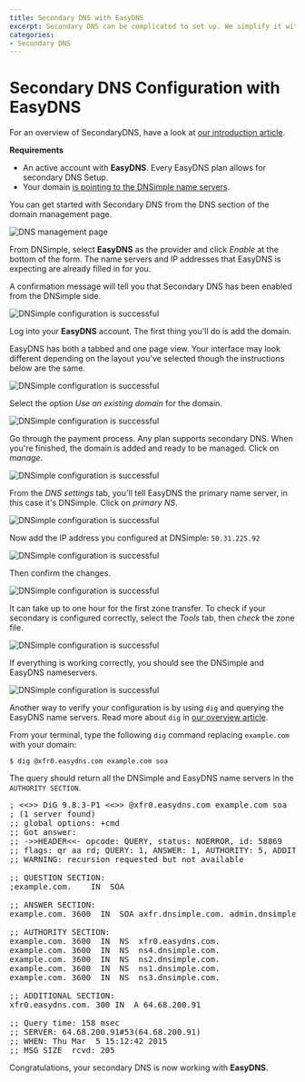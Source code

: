 ```yaml
---
title: Secondary DNS with EasyDNS
excerpt: Secondary DNS can be complicated to set up. We simplify it with provider specific settings for EasyDNS.
categories:
- Secondary DNS
---
```


# Secondary DNS Configuration with EasyDNS

For an overview of SecondaryDNS, have a look at [our introduction article](/articles/secondary-dns).

**Requirements**

* An active account with **EasyDNS**. Every EasyDNS plan allows for secondary DNS Setup.
* Your domain [is pointing to the DNSimple name servers](/articles/pointing-domain-to-dnsimple).

You can get started with Secondary DNS from the DNS section of the domain management page.

![DNS management page](/files/setup-secondary-dns.png)

From DNSimple, select **EasyDNS** as the provider and click *Enable* at the bottom of the form. The name servers and IP addresses that EasyDNS is expecting are already filled in for you.

A confirmation message will tell you that Secondary DNS has been enabled from the DNSimple side.

![DNSimple configuration is successful](/files/secondary-dns-confirmation-message.png)

Log into your **EasyDNS** account. The first thing you'll do is add the domain.

<info>
EasyDNS has both a tabbed and one page view. Your interface may look different depending on the layout you've selected though the instructions below are the same.
</info>

![DNSimple configuration is successful](/files/easy-dns-add-domain.png)

Select the option *Use an existing domain* for the domain.

![DNSimple configuration is successful](/files/easy-dns-get-dns.png)

Go through the payment process. Any plan supports secondary DNS. When you're finished, the domain is added and ready to be managed. Click on *manage*.

![DNSimple configuration is successful](/files/easy-dns-ready-to-configure.png)

From the *DNS settings* tab, you'll tell EasyDNS the primary name server, in this case it's DNSimple. Click on *primary NS*.

![DNSimple configuration is successful](/files/easy-dns-domain-admin.png)

Now add the IP address you configured at DNSimple: `50.31.225.92`

![DNSimple configuration is successful](/files/easy-dns-adding-dnsimple-ip.png)

Then confirm the changes.

![DNSimple configuration is successful](/files/easy-dns-confirm.png)

It can take up to one hour for the first zone transfer. To check if your secondary is configured correctly, select the *Tools* tab, then *check* the zone file.

![DNSimple configuration is successful](/files/easy-dns-tools.png)

If everything is working correctly, you should see the DNSimple and EasyDNS nameservers.

![DNSimple configuration is successful](/files/easy-dns-secondary-zone.png)

Another way to verify your configuration is by using `dig` and querying the EasyDNS name servers. Read more about `dig` in [our overview article](/articles/how-dig/).

From your terminal, type the following `dig` command replacing `example.com` with your domain:

`$ dig @xfr0.easydns.com example.com soa`

The query should return all the DNSimple and EasyDNS name servers in the `AUTHORITY SECTION`.

<pre>
; <<>> DiG 9.8.3-P1 <<>> @xfr0.easydns.com example.com soa
; (1 server found)
;; global options: +cmd
;; Got answer:
;; ->>HEADER<<- opcode: QUERY, status: NOERROR, id: 58869
;; flags: qr aa rd; QUERY: 1, ANSWER: 1, AUTHORITY: 5, ADDITIONAL: 1
;; WARNING: recursion requested but not available

;; QUESTION SECTION:
;example.com.    IN  SOA

;; ANSWER SECTION:
example.com. 3600  IN  SOA axfr.dnsimple.com. admin.dnsimple.com. 1425558979 86400 7200 604800 300

;; AUTHORITY SECTION:
example.com. 3600  IN  NS  xfr0.easydns.com.
example.com. 3600  IN  NS  ns4.dnsimple.com.
example.com. 3600  IN  NS  ns2.dnsimple.com.
example.com. 3600  IN  NS  ns1.dnsimple.com.
example.com. 3600  IN  NS  ns3.dnsimple.com.

;; ADDITIONAL SECTION:
xfr0.easydns.com. 300 IN  A 64.68.200.91

;; Query time: 158 msec
;; SERVER: 64.68.200.91#53(64.68.200.91)
;; WHEN: Thu Mar  5 15:12:42 2015
;; MSG SIZE  rcvd: 205
</pre>

Congratulations, your secondary DNS is now working with **EasyDNS**.
